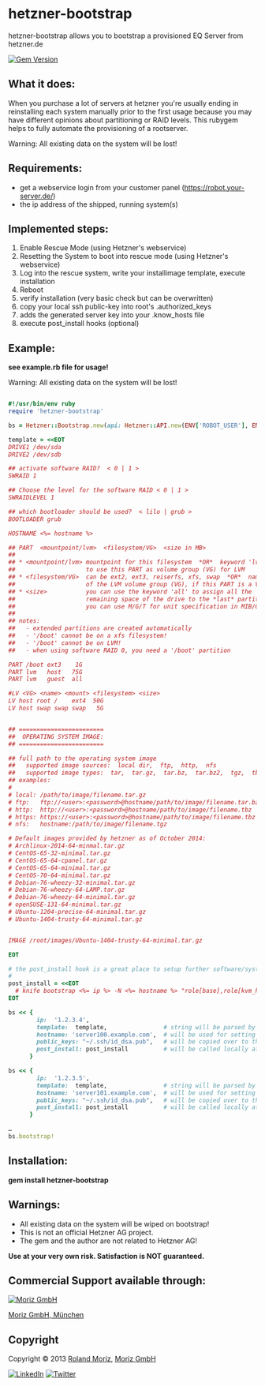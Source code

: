 hetzner-bootstrap
=================

hetzner-bootstrap allows you to bootstrap a provisioned EQ Server from hetzner.de

[![Gem Version](https://badge.fury.io/rb/hetzner-bootstrap.png)](http://badge.fury.io/rb/hetzner-bootstrap)

What it does:
-------------

When you purchase a lot of servers at hetzner you're usually ending in reinstalling
each system manually prior to the first usage because you may have different opinions
about partitioning or RAID levels. This rubygem helps to fully automate the provisioning
of a rootserver.

Warning: All existing data on the system will be lost!

Requirements:
-------------

- get a webservice login from your customer panel (https://robot.your-server.de/)
- the ip address of the shipped, running system(s)

Implemented steps:
------------------

1. Enable Rescue Mode (using Hetzner's webservice)
2. Resetting the System to boot into rescue mode (using Hetzner's webservice)
3. Log into the rescue system, write your installimage template, execute installation
4. Reboot
5. verify installation (very basic check but can be overwritten)
6. copy your local ssh public-key into root's .authorized_keys
7. adds the generated server key into your .know_hosts file
8. execute post_install hooks (optional)


Example:
--------
**see example.rb file for usage!**

Warning: All existing data on the system will be lost!



```ruby

#!/usr/bin/env ruby
require 'hetzner-bootstrap'

bs = Hetzner::Bootstrap.new(api: Hetzner::API.new(ENV['ROBOT_USER'], ENV['ROBOT_PASSWORD']))

template = <<EOT
DRIVE1 /dev/sda
DRIVE2 /dev/sdb

## activate software RAID?  < 0 | 1 >
SWRAID 1

## Choose the level for the software RAID < 0 | 1 >
SWRAIDLEVEL 1

## which bootloader should be used?  < lilo | grub >
BOOTLOADER grub

HOSTNAME <%= hostname %>

## PART  <mountpoint/lvm>  <filesystem/VG>  <size in MB>
##
## * <mountpoint/lvm> mountpoint for this filesystem  *OR*  keyword 'lvm'
##                    to use this PART as volume group (VG) for LVM
## * <filesystem/VG>  can be ext2, ext3, reiserfs, xfs, swap  *OR*  name
##                    of the LVM volume group (VG), if this PART is a VG
## * <size>           you can use the keyword 'all' to assign all the
##                    remaining space of the drive to the *last* partition.
##                    you can use M/G/T for unit specification in MIB/GIB/TIB
##
## notes:
##   - extended partitions are created automatically
##   - '/boot' cannot be on a xfs filesystem!
##   - '/boot' cannot be on LVM!
##   - when using software RAID 0, you need a '/boot' partition

PART /boot ext3    1G
PART lvm   host   75G
PART lvm   guest  all

#LV <VG> <name> <mount> <filesystem> <size>
LV host root /    ext4  50G
LV host swap swap swap   5G


## ========================
##  OPERATING SYSTEM IMAGE:
## ========================

## full path to the operating system image
##   supported image sources:  local dir,  ftp,  http,  nfs
##   supported image types:  tar,  tar.gz,  tar.bz,  tar.bz2,  tgz,  tbz
## examples:
#
# local: /path/to/image/filename.tar.gz
# ftp:   ftp://<user>:<password>@hostname/path/to/image/filename.tar.bz2
# http:  http://<user>:<password>@hostname/path/to/image/filename.tbz
# https: https://<user>:<password>@hostname/path/to/image/filename.tbz
# nfs:   hostname:/path/to/image/filename.tgz

# Default images provided by hetzner as of October 2014:
# Archlinux-2014-64-minmal.tar.gz
# CentOS-65-32-minimal.tar.gz
# CentOS-65-64-cpanel.tar.gz
# CentOS-65-64-minimal.tar.gz
# CentOS-70-64-minimal.tar.gz
# Debian-76-wheezy-32-minimal.tar.gz
# Debian-76-wheezy-64-LAMP.tar.gz
# Debian-76-wheezy-64-minimal.tar.gz
# openSUSE-131-64-minimal.tar.gz
# Ubuntu-1204-precise-64-minimal.tar.gz
# Ubuntu-1404-trusty-64-minimal.tar.gz


IMAGE /root/images/Ubuntu-1404-trusty-64-minimal.tar.gz

EOT

# the post_install hook is a great place to setup further software/system provisioning
#
post_install = <<EOT
  # knife bootstrap <%= ip %> -N <%= hostname %> "role[base],role[kvm_host]"
EOT

bs << { 
        ip:  '1.2.3.4',
        template:  template,                # string will be parsed by erubis
        hostname: 'server100.example.com',  # will be used for setting the systems' hostname
        public_keys: "~/.ssh/id_dsa.pub",   # will be copied over to the freshly bootstrapped system
        post_install: post_install          # will be called locally at the end and can be used e.g. to run a chef bootstrap
      }

bs << { 
        ip:  '1.2.3.5',
        template:  template,                # string will be parsed by erubis
        hostname: 'server101.example.com',  # will be used for setting the systems' hostname
        public_keys: "~/.ssh/id_dsa.pub",   # will be copied over to the freshly bootstrapped system
        post_install: post_install          # will be called locally at the end and can be used e.g. to run a chef bootstrap
      }

…        
bs.bootstrap!


```

Installation:
-------------

**gem install hetzner-bootstrap**

Warnings:
---------

* All existing data on the system will be wiped on bootstrap!
* This is not an official Hetzner AG project.
* The gem and the author are not related to Hetzner AG!

**Use at your very own risk. Satisfaction is NOT guaranteed.**

Commercial Support available through:
-------------------------------------

[![Moriz GmbH](https://moriz.de/images/logo.png)](http://moriz.de/)

[Moriz GmbH, München](http://moriz.de/)


Copyright
---------

Copyright © 2013 [Roland Moriz](https://roland.io), [Moriz GmbH](https://moriz.de/)

[![LinkedIn](http://www.linkedin.com/img/webpromo/btn_viewmy_160x25.png)](http://www.linkedin.com/in/rmoriz)
[![Twitter](http://i.imgur.com/1kYFHlu.png)](https://twitter.com/rmoriz)
